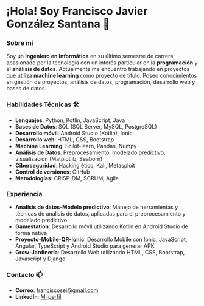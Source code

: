 # ¡Hola! Soy Francisco Javier González Santana 👋

### Sobre mí
Soy un **ingeniero en Informática** en su último semestre de carrera, apasionado por la tecnología con un interés particular en la **programación** y el **análisis de datos**. 
Actualmente me encuentro trabajando en proyectos que utiliza **machine learning** como proyecto de titulo.
Poseo conocimientos en gestión de proyectos, análisis de datos, programación, desarrollo web y bases de datos.

### Habilidades Técnicas 🛠️
- **Lenguajes**: Python, Kotlin, JavaScript, Java
- **Bases de Datos**: SQL (SQL Server, MySQL, PostgreSQL)
- **Desarrollo móvil**: Android Studio (Kotlin), Ionic
- **Desarrollo web**: HTML, CSS, Bootstrap
- **Machine Learning**: Scikit-learn, Pandas, Numpy
- **Análisis de Datos**: Preprocesamiento, modelado predictivo, visualización (Matplotlib, Seaborn)
- **Ciberseguridad**: Hacking ético, Kali, Metasploit
- **Control de versiones**: GitHub
- **Metodologías**: CRISP-DM, SCRUM, Agile

### Experiencia
- **Analisis de datos-Modelo predictivo**: Manejo de herramientas y técnicas de análisis de datos, aplicadas para el preprocesamiento y modelado predictivo
- **Gamestation**: Desarrollo móvil utilizando Kotlin en Android Studio de forma nativa
- **Proyecto-Mobile-QR-Ionic**: Desarrollo Mobile con Ionic, JavaScript, Angular, TypeScript y Android Studio para generar APK
- **Grow-Jardinería**: Desarrollo Web utilizando HTML, CSS, Bootstrap, Javascript y Django

### Contacto 📫
- **Correo**: franciscosei@gmail.com
- **LinkedIn**: [Mi perfil](https://www.linkedin.com/in/franciscogonzalezs/)


<!---
FrjGonzalezS/FrjGonzalezS is a ✨ special ✨ repository because its `README.md` (this file) appears on your GitHub profile.
You can click the Preview link to take a look at your changes.
--->
